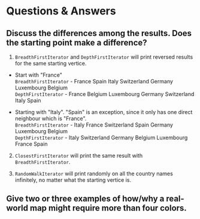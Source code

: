 # Questions & Answers

## Discuss the differences among the results. Does the starting point make a difference?
1. `BreadthFirstIterator` and `DepthFirstIterator` will print reversed results for the same starting vertice.

- Start with "France" <br>
`BreadthFirstIterator` - France
Spain
Italy
Switzerland
Germany
Luxembourg
Belgium <br>
`DepthFirstIterator` - France
Belgium
Luxembourg
Germany
Switzerland
Italy
Spain <br>

- Starting with "Italy". "Spain" is an exception, since it only has one direct neighbour which is "France".  <br>
`BreadthFirstIterator` - Italy
France
Switzerland
Spain
Germany
Luxembourg
Belgium <br>
`DepthFirstIterator` - Italy
Switzerland
Germany
Belgium
Luxembourg
France
Spain

2. `ClosestFirstIterator` will print the same result with `BreadthFirstIterator`.

3. `RandomWalkIterator` will print randomly on all the country names infinitely, no matter what the starting vertice is.

## Give two or three examples of how/why a real-world map might require more than four colors.